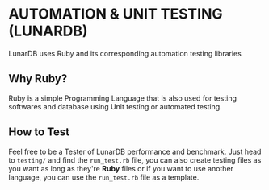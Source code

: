 # AUTOMATION & UNIT TESTING (LUNARDB)

LunarDB uses Ruby and its corresponding automation testing libraries

## Why Ruby?

Ruby is a simple Programming Language that is also used for testing softwares and database using
Unit testing or automated testing.

## How to Test

Feel free to be a Tester of LunarDB performance and benchmark. Just head to `testing/` and find the
`run_test.rb` file, you can also create testing files as you want as long as they're **Ruby** files
or if you want to use another language, you can use the `run_test.rb` file as a template.
